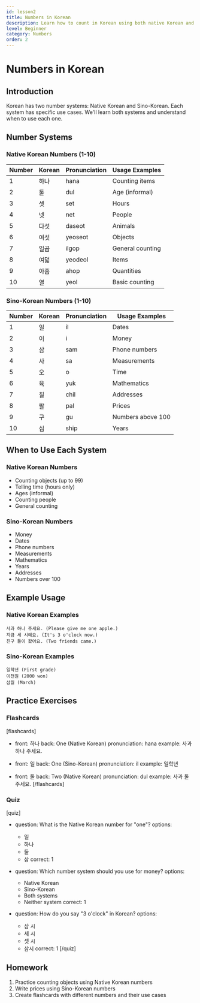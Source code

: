 ```yaml
---
id: lesson2
title: Numbers in Korean
description: Learn how to count in Korean using both native Korean and Sino-Korean number systems.
level: Beginner
category: Numbers
order: 2
---
```


# Numbers in Korean

## Introduction
Korean has two number systems: Native Korean and Sino-Korean. Each system has specific use cases. We'll learn both systems and understand when to use each one.

## Number Systems

### Native Korean Numbers (1-10)
| Number | Korean | Pronunciation | Usage Examples |
|--------|---------|--------------|----------------|
| 1 | 하나 | hana | Counting items |
| 2 | 둘 | dul | Age (informal) |
| 3 | 셋 | set | Hours |
| 4 | 넷 | net | People |
| 5 | 다섯 | daseot | Animals |
| 6 | 여섯 | yeoseot | Objects |
| 7 | 일곱 | ilgop | General counting |
| 8 | 여덟 | yeodeol | Items |
| 9 | 아홉 | ahop | Quantities |
| 10 | 열 | yeol | Basic counting |

### Sino-Korean Numbers (1-10)
| Number | Korean | Pronunciation | Usage Examples |
|--------|---------|--------------|----------------|
| 1 | 일 | il | Dates |
| 2 | 이 | i | Money |
| 3 | 삼 | sam | Phone numbers |
| 4 | 사 | sa | Measurements |
| 5 | 오 | o | Time |
| 6 | 육 | yuk | Mathematics |
| 7 | 칠 | chil | Addresses |
| 8 | 팔 | pal | Prices |
| 9 | 구 | gu | Numbers above 100 |
| 10 | 십 | ship | Years |

## When to Use Each System

### Native Korean Numbers
- Counting objects (up to 99)
- Telling time (hours only)
- Ages (informal)
- Counting people
- General counting

### Sino-Korean Numbers
- Money
- Dates
- Phone numbers
- Measurements
- Mathematics
- Years
- Addresses
- Numbers over 100

## Example Usage

### Native Korean Examples
```
사과 하나 주세요. (Please give me one apple.)
지금 세 시예요. (It's 3 o'clock now.)
친구 둘이 왔어요. (Two friends came.)
```

### Sino-Korean Examples
```
일학년 (First grade)
이천원 (2000 won)
삼월 (March)
```

## Practice Exercises

### Flashcards
[flashcards]
- front: 하나
  back: One (Native Korean)
  pronunciation: hana
  example: 사과 하나 주세요.

- front: 일
  back: One (Sino-Korean)
  pronunciation: il
  example: 일학년

- front: 둘
  back: Two (Native Korean)
  pronunciation: dul
  example: 사과 둘 주세요.
[/flashcards]

### Quiz
[quiz]
- question: What is the Native Korean number for "one"?
  options:
    - 일
    - 하나
    - 둘
    - 삼
  correct: 1

- question: Which number system should you use for money?
  options:
    - Native Korean
    - Sino-Korean
    - Both systems
    - Neither system
  correct: 1

- question: How do you say "3 o'clock" in Korean?
  options:
    - 삼 시
    - 세 시
    - 셋 시
    - 삼시
  correct: 1
[/quiz]

## Homework
1. Practice counting objects using Native Korean numbers
2. Write prices using Sino-Korean numbers
3. Create flashcards with different numbers and their use cases
